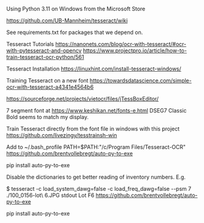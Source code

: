 Using Python 3.11 on Windows from the Microsoft Store

https://github.com/UB-Mannheim/tesseract/wiki

See requirements.txt for packages that we depend on.

Tesseract Tutorials
https://nanonets.com/blog/ocr-with-tesseract/#ocr-with-pytesseract-and-opencv
https://www.projectpro.io/article/how-to-train-tesseract-ocr-python/561


Tesseract Installation
https://linuxhint.com/install-tesseract-windows/

Training Tesseract on a new font
https://towardsdatascience.com/simple-ocr-with-tesseract-a4341e4564b6

https://sourceforge.net/projects/vietocr/files/jTessBoxEditor/

7 segment font at  https://www.keshikan.net/fonts-e.html
DSEG7 Classic Bold seems to match my display.

Train Tesseract directly from the font file in windows with this project
https://github.com/livezingy/tesstrainsh-win

Add to ~/.bash_profile
PATH=$PATH:"/c/Program Files/Tesseract-OCR"
https://github.com/brentvollebregt/auto-py-to-exe

pip install auto-py-to-exe

Disable the dictionaries to get better reading of inventory numbers. E.g.

$ tesseract -c load_system_dawg=false -c  load_freq_dawg=false --psm 7 ./100_0156-lot\ 6.JPG stdout
Lot F6 
https://github.com/brentvollebregt/auto-py-to-exe

pip install auto-py-to-exe